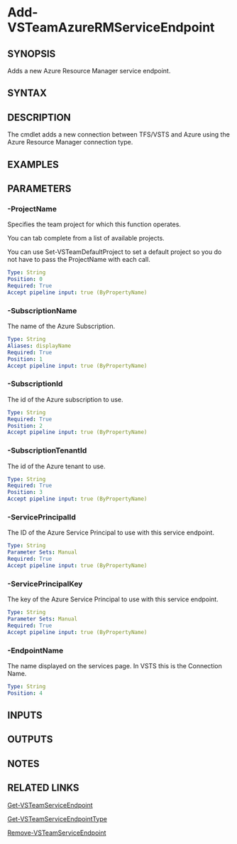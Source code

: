 


# Add-VSTeamAzureRMServiceEndpoint

## SYNOPSIS

Adds a new Azure Resource Manager service endpoint.

## SYNTAX

## DESCRIPTION

The cmdlet adds a new connection between TFS/VSTS and Azure using the Azure Resource Manager connection type.

## EXAMPLES

## PARAMETERS

### -ProjectName

Specifies the team project for which this function operates.

You can tab complete from a list of available projects.

You can use Set-VSTeamDefaultProject to set a default project so
you do not have to pass the ProjectName with each call.

```yaml
Type: String
Position: 0
Required: True
Accept pipeline input: true (ByPropertyName)
```

### -SubscriptionName

The name of the Azure Subscription.

```yaml
Type: String
Aliases: displayName
Required: True
Position: 1
Accept pipeline input: true (ByPropertyName)
```

### -SubscriptionId

The id of the Azure subscription to use.

```yaml
Type: String
Required: True
Position: 2
Accept pipeline input: true (ByPropertyName)
```

### -SubscriptionTenantId

The id of the Azure tenant to use.

```yaml
Type: String
Required: True
Position: 3
Accept pipeline input: true (ByPropertyName)
```

### -ServicePrincipalId

The ID of the Azure Service Principal to use with this service endpoint.

```yaml
Type: String
Parameter Sets: Manual
Required: True
Accept pipeline input: true (ByPropertyName)
```

### -ServicePrincipalKey

The key of the Azure Service Principal to use with this service endpoint.

```yaml
Type: String
Parameter Sets: Manual
Required: True
Accept pipeline input: true (ByPropertyName)
```

### -EndpointName

The name displayed on the services page.
In VSTS this is the Connection Name.

```yaml
Type: String
Position: 4
```

## INPUTS

## OUTPUTS

## NOTES

## RELATED LINKS

[Get-VSTeamServiceEndpoint](Get-VSTeamServiceEndpoint.md)

[Get-VSTeamServiceEndpointType](Get-VSTeamServiceEndpointType.md)

[Remove-VSTeamServiceEndpoint](Remove-VSTeamServiceEndpoint.md)

